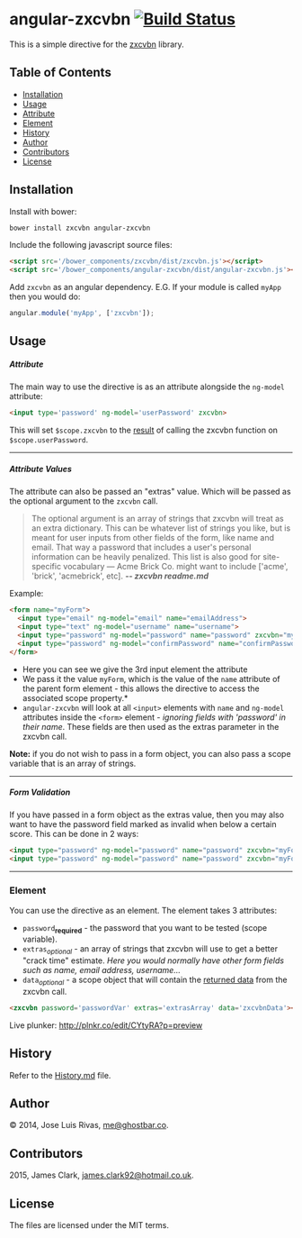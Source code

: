 # angular-zxcvbn [![Build Status](https://travis-ci.org/jamesclark92/angular-zxcvbn.svg?branch=master)](https://travis-ci.org/jamesclark92/angular-zxcvbn)

This is a simple directive for the [zxcvbn](https://github.com/dropbox/zxcvbn) library.


## Table of Contents
* [Installation](#installation)
* [Usage](#usage)
 * [Attribute](#attribute) 
 * [Element](#element)
* [History](#history)
* [Author](#author)
* [Contributors](#contributors)
* [License](#license)

## Installation

Install with bower:
```bash
bower install zxcvbn angular-zxcvbn
```

Include the following javascript source files:
```html
<script src='/bower_components/zxcvbn/dist/zxcvbn.js'></script>
<script src='/bower_components/angular-zxcvbn/dist/angular-zxcvbn.js'></script>
```

Add `zxcvbn` as an angular dependency. E.G. If your module is called `myApp` then you would do:
```javascript
angular.module('myApp', ['zxcvbn']);
  ```

## Usage

##### Attribute

The main way to use the directive is as an attribute alongside the `ng-model` attribute:
```html
<input type='password' ng-model='userPassword' zxcvbn>
```
This will set `$scope.zxcvbn` to the [result](https://github.com/dropbox/zxcvbn#usage) of calling the zxcvbn function on `$scope.userPassword`.

---
##### Attribute Values

The attribute can also be passed an "extras" value. Which will be passed as the optional argument to the `zxcvbn` call. 

> The optional argument is an array of strings that zxcvbn will treat as an extra dictionary. This can be whatever list of strings you like, but is meant for user inputs from other fields of the form, like name and email. That way a password that includes a user's personal information can be heavily penalized. This list is also good for site-specific vocabulary — Acme Brick Co. might want to include ['acme', 'brick', 'acmebrick', etc]. 
**-- <cite>zxcvbn readme.md</cite>**

Example:
```html
<form name="myForm">
  <input type="email" ng-model="email" name="emailAddress">
  <input type="text" ng-model="username" name="username">
  <input type="password" ng-model="password" name="password" zxcvbn="myForm">
  <input type="password" ng-model="confirmPassword" name="confirmPassword">
</form>
```
* Here you can see we give the 3rd input element the attribute
* We pass it the value `myForm`, which is the value of the `name` attribute of the parent form element - this allows the directive to access the associated scope property.*
* `angular-zxcvbn` will look at all `<input>` elements with `name` and `ng-model` attributes inside the `<form>` element -  *ignoring fields with 'password' in their name*. These fields are then used as the extras parameter in the zxcvbn call.

**Note:** if you do not wish to pass in a form object, you can also pass a scope variable that is an array of strings.

---
##### Form Validation

If you have passed in a form object as the extras value, then you may also want to have the password field marked as invalid when below a certain score. This can be done in 2 ways:
```html
<input type="password" ng-model="password" name="password" zxcvbn="myForm" zxcvbn-min-score="2"> // hard code the value
<input type="password" ng-model="password" name="password" zxcvbn="myForm" zxcvbn-min-score="minScore"> // pass it a scope variable
```

---
### Element

You can use the directive as an element. The element takes 3 attributes:
* `password`<sub>**required**</sub> - the password that you want to be tested (scope variable).
* `extras`<sub>*optional*</sub> - an array of strings that zxcvbn will use to get a better "crack time" estimate. *Here you would normally have other form fields such as name, email address, username...*
* `data`<sub>*optional*</sub> - a scope object that will contain the [returned data](https://github.com/dropbox/zxcvbn#usage) from the zxcvbn call.

```html
<zxcvbn password='passwordVar' extras='extrasArray' data='zxcvbnData'></zxcvbn>
```

Live plunker: <http://plnkr.co/edit/CYtyRA?p=preview>

## History ##

Refer to the [History.md](History.md) file.

## Author ##

© 2014, Jose Luis Rivas, <me@ghostbar.co>.

## Contributors ##

2015, James Clark, <james.clark92@hotmail.co.uk>.

## License ##

The files are licensed under the MIT terms.
